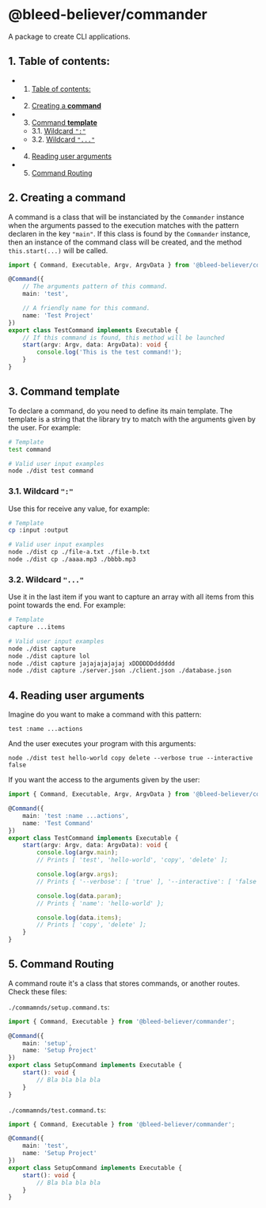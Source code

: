 # @bleed-believer/commander

A package to create CLI applications.

##  1. <a name='Tableofcontents:'></a>Table of contents:

<!-- vscode-markdown-toc -->
* 1. [Table of contents:](#Tableofcontents:)
* 2. [Creating a __command__](#Creatinga__command__)
* 3. [Command __template__](#Command__template__)
	* 3.1. [Wildcard `":"`](#Wildcard:)
	* 3.2. [Wildcard `"..."`](#Wildcard...)
* 4. [Reading user arguments](#Readinguserarguments)
* 5. [Command Routing](#CommandRouting)

<!-- vscode-markdown-toc-config
	numbering=true
	autoSave=true
	/vscode-markdown-toc-config -->
<!-- /vscode-markdown-toc -->

##  2. <a name='Creatinga__command__'></a>Creating a __command__

A command is a class that will be instanciated by the `Commander` instance when the arguments passed to the execution matches with the pattern declaren in the key `"main"`. If this class is found by the `Commander` instance, then an instance of the command class will be created, and the method `this.start(...)` will be called.

```ts
import { Command, Executable, Argv, ArgvData } from '@bleed-believer/commander';

@Command({
    // The arguments pattern of this command.
    main: 'test',

    // A friendly name for this command.
    name: 'Test Project'
})
export class TestCommand implements Executable {
    // If this command is found, this method will be launched
    start(argv: Argv, data: ArgvData): void {
        console.log('This is the test command!');
    }
}
```

##  3. <a name='Command__template__'></a>Command __template__

To declare a command, do you need to define its main template. The template is a string that the library try to match with the arguments given by the user. For example:

```bash
# Template
test command

# Valid user input examples
node ./dist test command
```

###  3.1. <a name='Wildcard:'></a>Wildcard `":"`

Use this for receive any value, for example:

```bash
# Template
cp :input :output

# Valid user input examples
node ./dist cp ./file-a.txt ./file-b.txt
node ./dist cp ./aaaa.mp3 ./bbbb.mp3
```

###  3.2. <a name='Wildcard...'></a>Wildcard `"..."`

Use it in the last item if you want to capture an array with all items from this point towards the end. For example:

```bash
# Template
capture ...items

# Valid user input examples
node ./dist capture
node ./dist capture lol
node ./dist capture jajajajajajaj xDDDDDDdddddd
node ./dist capture ./server.json ./client.json ./database.json
```

##  4. <a name='Readinguserarguments'></a>Reading user arguments

Imagine do you want to make a command with this pattern:

```
test :name ...actions
```

And the user executes your program with this arguments:

```
node ./dist test hello-world copy delete --verbose true --interactive false
```

If you want the access to the arguments given by the user:

```ts
import { Command, Executable, Argv, ArgvData } from '@bleed-believer/commander';

@Command({
    main: 'test :name ...actions',
    name: 'Test Command'
})
export class TestCommand implements Executable {
    start(argv: Argv, data: ArgvData): void {
        console.log(argv.main);
        // Prints [ 'test', 'hello-world', 'copy', 'delete' ];

        console.log(argv.args);
        // Prints { '--verbose': [ 'true' ], '--interactive': [ 'false' ] };

        console.log(data.param);
        // Prints { 'name': 'hello-world' };

        console.log(data.items);
        // Prints [ 'copy', 'delete' ];
    }
}
```

##  5. <a name='CommandRouting'></a>Command Routing

A command route it's a class that stores commands, or another routes. Check these files:

`./commamnds/setup.command.ts`:
```ts
import { Command, Executable } from '@bleed-believer/commander';

@Command({
    main: 'setup',
    name: 'Setup Project'
})
export class SetupCommand implements Executable {
    start(): void {
        // Bla bla bla bla
    }
}
```

`./commamnds/test.command.ts`:
```ts
import { Command, Executable } from '@bleed-believer/commander';

@Command({
    main: 'test',
    name: 'Setup Project'
})
export class SetupCommand implements Executable {
    start(): void {
        // Bla bla bla bla
    }
}
```
